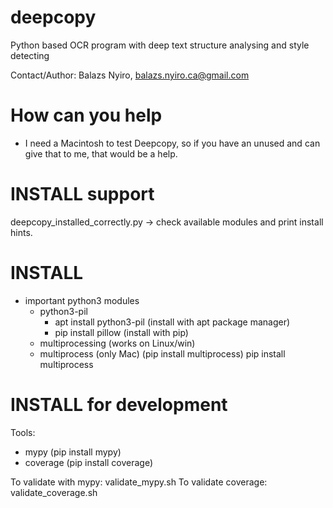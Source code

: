 # deepcopy
Python based OCR program with deep text structure analysing and style detecting

Contact/Author: Balazs Nyiro, balazs.nyiro.ca@gmail.com

# How can you help
 - I need a Macintosh to test Deepcopy, so if you have an unused and can give that to me, that would be a help.

# INSTALL support
deepcopy_installed_correctly.py -> check available modules and print install hints.

# INSTALL
 - important python3 modules
   - python3-pil  
     - apt install python3-pil    (install with apt package manager)
     - pip install pillow         (install with pip)
   - multiprocessing (works on Linux/win)
   - multiprocess   (only Mac)    (pip install multiprocess)  pip install multiprocess
 
# INSTALL for development

Tools:
   - mypy         (pip install mypy)
   - coverage     (pip install coverage)

To validate with mypy: validate_mypy.sh
To validate coverage:  validate_coverage.sh

